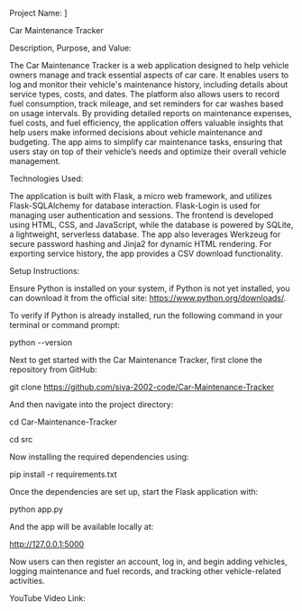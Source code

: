 Project Name: ]

Car Maintenance Tracker 

Description, Purpose, and Value: 

The Car Maintenance Tracker is a web application designed to help vehicle owners manage and track essential aspects of car care. It enables users to log and monitor their vehicle's maintenance history, including details about service types, costs, and dates. The platform also allows users to record fuel consumption, track mileage, and set reminders for car washes based on usage intervals. By providing detailed reports on maintenance expenses, fuel costs, and fuel efficiency, the application offers valuable insights that help users make informed decisions about vehicle maintenance and budgeting. The app aims to simplify car maintenance tasks, ensuring that users stay on top of their vehicle’s needs and optimize their overall vehicle management. 

Technologies Used: 

The application is built with Flask, a micro web framework, and utilizes Flask-SQLAlchemy for database interaction. Flask-Login is used for managing user authentication and sessions. The frontend is developed using HTML, CSS, and JavaScript, while the database is powered by SQLite, a lightweight, serverless database. The app also leverages Werkzeug for secure password hashing and Jinja2 for dynamic HTML rendering. For exporting service history, the app provides a CSV download functionality. 

Setup Instructions: 

Ensure Python is installed on your system, if Python is not yet installed, you can download it from the official site: https://www.python.org/downloads/. 

To verify if Python is already installed, run the following command in your terminal or command prompt: 

python --version 

Next to get started with the Car Maintenance Tracker, first clone the repository from GitHub: 

git clone https://github.com/siva-2002-code/Car-Maintenance-Tracker 

And then navigate into the project directory: 

cd Car-Maintenance-Tracker

cd src 

Now installing the required dependencies using: 

pip install -r requirements.txt 

Once the dependencies are set up, start the Flask application with: 

python app.py 

And the app will be available locally at: 

http://127.0.0.1:5000 

Now users can then register an account, log in, and begin adding vehicles, logging maintenance and fuel records, and tracking other vehicle-related activities. 

YouTube Video Link:
